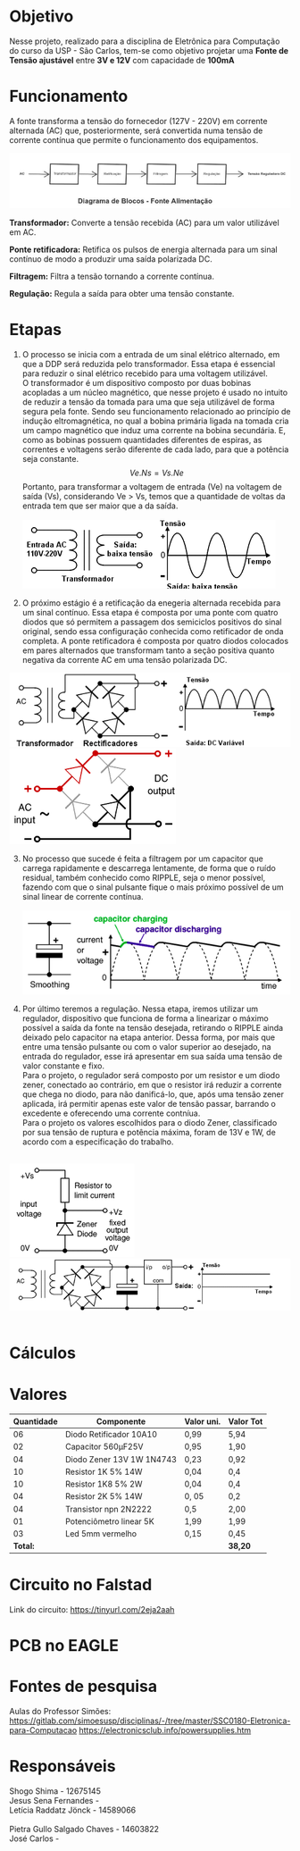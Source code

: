 # Objetivo

Nesse projeto, realizado para a disciplina de Eletrônica para Computação do curso da USP - São Carlos, tem-se como objetivo projetar uma **Fonte de Tensão ajustável** entre **3V e 12V** com capacidade de **100mA** <br> 

# Funcionamento 

A fonte transforma a tensão do fornecedor (127V - 220V) em corrente alternada (AC) que, posteriormente, será convertida numa tensão de corrente contínua que permite o funcionamento dos equipamentos. <bt>
  
![Diagrama](diagrama.jpeg) <br>  

**Transformador:** Converte a tensão recebida (AC) para um valor utilizável em AC.

**Ponte retificadora:** Retifica os pulsos de energia alternada para um sinal contínuo de modo a produzir uma saída polarizada DC.
  
**Filtragem:** Filtra a tensão tornando a corrente contínua.
  
**Regulação:** Regula a saída para obter uma tensão constante.
  
# Etapas 

  1. O processo se inicia com a entrada de um sinal elétrico alternado, em que a DDP será reduzida pelo transformador. Essa etapa é essencial para reduzir o sinal elétrico recebido para uma voltagem utilizável.<br> 
  O transformador é um dispositivo composto por duas bobinas acopladas a um núcleo magnético, que nesse projeto é usado no intuito de reduzir a tensão da tomada para uma que seja utilizável de forma segura pela fonte. Sendo seu funcionamento relacionado ao princípio de indução eltromagnética, no qual a bobina primária ligada na tomada cria um campo magnético que induz uma corrente na bobina secundária. E, como as bobinas possuem quantidades diferentes de espiras, as correntes e voltagens serão diferente de cada lado, para que a potência seja constante. 
  $$Ve.Ns = Vs.Ne$$
Portanto, para transformar a voltagem de entrada (Ve) na voltagem de saída (Vs), considerando Ve > Vs, temos que a quantidade de voltas da entrada tem que ser maior que a da saída. <br><br>
![Transformador](transformador.png) <br> 
  
  2. O próximo estágio é a retificação da enegeria alternada recebida para um sinal contínuo.
  Essa etapa é composta por uma ponte com quatro diodos que só permitem a passagem dos semiciclos positivos do sinal original, sendo essa configuração conhecida como retificador de onda completa. 
  A ponte retificadora é composta por quatro diodos colocados em pares alternados que transformam tanto a seção positiva quanto negativa da corrente AC em uma tensão polarizada DC. 
  
  ![ponte_de_iodo](pontedeiodo.png)    ![pontes_gif](pontes.gif) <br> 
  
  3. No processo que sucede é feita a filtragem por um capacitor que carrega rapidamente e descarrega lentamente, de forma que o ruído residual, também conhecido como RIPPLE, seja o menor possível, fazendo com que o sinal pulsante fique o mais próximo possível de um sinal linear de corrente contínua. <br><br>
  ![Filtragem](filtragem.png) <br> 
  
  4. Por último teremos a regulação. Nessa etapa, iremos utilizar um regulador, dispositivo que funciona de forma a linearizar o máximo possível a saída da fonte na tensão desejada, retirando o RIPPLE ainda deixado pelo capacitor na etapa anterior. Dessa forma, por mais que entre uma tensão pulsante ou com o valor superior ao desejado, na entrada do regulador, esse irá apresentar em sua saída uma tensão de valor constante e fixo.<br>
  Para o projeto, o regulador será composto por um resistor e um diodo zener, conectado ao contrário, em que o resistor irá reduzir a corrente que chega no diodo, para não danificá-lo, que, após uma tensão zener aplicada, irá permitir apenas este valor de tensão passar, barrando o excedente e oferecendo uma corrente contníua.<br>
  Para o projeto os valores escolhidos para o diodo Zener, classificado por sua tensão de ruptura e potência máxima, foram de 13V e 1W, de acordo com a especificação do trabalho. <br><br>
  
  ![Zener](zener.png) 
  ![Saida](saida.png) <br><br>
  
# Cálculos 

# Valores 

| Quantidade | Componente | Valor uni. | Valor Tot|
|--------------|------------|-------|--------|
| 06 | Diodo Retificador 10A10 | 0,99 | 5,94 |
| 02 | Capacitor 560μF25V | 0,95 | 1,90 |
| 04 | Diodo Zener 13V 1W 1N4743 | 0,23 | 0,92 |
| 10 | Resistor 1K 5% 14W | 0,04 | 0,4 |
| 10 | Resistor 1K8 5% 2W | 0,04 | 0,4 |  
| 04 | Resistor 2K 5% 14W | 0, 05 | 0,2 |
| 04 | Transistor npn 2N2222 | 0,5 | 2,00 |    
| 01 | Potenciômetro linear 5K | 1,99 | 1,99 |
| 03 | Led 5mm vermelho | 0,15 | 0,45 |
|**Total:** | | | **38,20** |

  
# Circuito no Falstad 

Link do circuito: https://tinyurl.com/2eja2aah <br> 

# PCB no EAGLE

# Fontes de pesquisa 

Aulas do Professor Simões: https://gitlab.com/simoesusp/disciplinas/-/tree/master/SSC0180-Eletronica-para-Computacao
https://electronicsclub.info/powersupplies.htm 
<br>
# Responsáveis 

Shogo Shima - 12675145 <br>
Jesus Sena Fernandes - <br>
Letícia Raddatz Jönck - 14589066<br>  
Pietra Gullo Salgado Chaves - 14603822<br>
José Carlos - <br>
